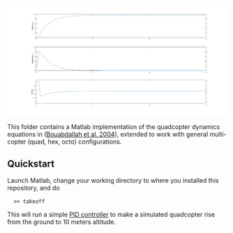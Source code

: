 <img src="takeoff.png">

This folder contains a Matlab implementation of the quadcopter dynamics equations in
([Bouabdallah et al. 2004](https://infoscience.epfl.ch/record/97532/files/325.pdf)),
extended to work with general multi-copter (quad, hex, octo) configurations.  

## Quickstart

Launch Matlab, change your working directory to where you installed this repository, and do
```
  >> takeoff
```

This will run a simple [PID controller](https://en.wikipedia.org/wiki/PID_controller) to make a simulated 
quadcopter rise from the ground to 10 meters altitude.
